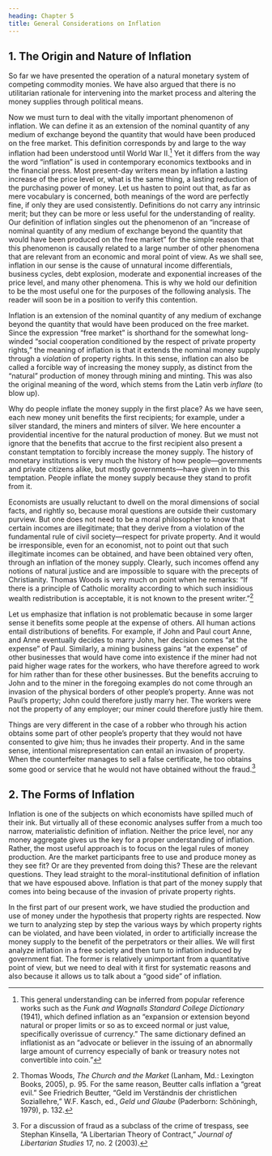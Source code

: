 ```yaml
---
heading: Chapter 5
title: General Considerations on Inflation
---
```


## 1. The Origin and Nature of Inflation

So far we have presented the operation of a natural monetary system of competing commodity monies. We have also argued that there is no utilitarian rationale for intervening into the market process and altering the money supplies through political means.

Now we must turn to deal with the vitally important phenomenon of inflation. We can define it as an extension of the nominal quantity of any medium of exchange beyond the quantity that would have been produced on the free market. This definition corresponds by and large to the way inflation had been understood until World War II.[^1] Yet it differs from the way the word “inflation” is used in contemporary economics textbooks and in the financial press. Most present-day writers mean by inflation a lasting increase of the price level or, what is the same thing, a lasting reduction of the purchasing power of money. Let us hasten to point out that, as far as mere vocabulary is concerned, both meanings of the word are perfectly fine, if only they are used consistently. Definitions do not carry any intrinsic merit; but they can be more or less useful for the understanding of reality. Our definition of inflation singles out the phenomenon of an “increase of nominal quantity of any medium of exchange beyond the quantity that would have been produced on the free market” for the simple reason that this phenomenon is causally related to a large number of other phenomena that are relevant from an economic and moral point of view. As we shall see, inflation in our sense is the cause of unnatural income differentials, business cycles, debt explosion, moderate and exponential increases of the price level, and many other phenomena. This is why we hold our definition to be the most useful one for the purposes of the following analysis. The reader will soon be in a position to verify this contention.

Inflation is an extension of the nominal quantity of any medium of exchange beyond the quantity that would have been produced on the free market. Since the expression “free market” is shorthand for the somewhat long-winded “social cooperation conditioned by the respect of private property rights,” the meaning of inflation is that it extends the nominal money supply through a _violation_ of property rights. In this sense, inflation can also be called a forcible way of increasing the money supply, as distinct from the “natural” production of money through mining and minting. This was also the original meaning of the word, which stems from the Latin verb _inflare_ (to blow up).

Why do people inflate the money supply in the first place? As we have seen, each new money unit benefits the first recipients; for example, under a silver standard, the miners and minters of silver. We here encounter a providential incentive for the natural production of money. But we must not ignore that the benefits that accrue to the first recipient also present a constant temptation to forcibly increase the money supply. The history of monetary institutions is very much the history of how people—governments and private citizens alike, but mostly governments—have given in to this temptation. People inflate the money supply because they stand to profit from it.

Economists are usually reluctant to dwell on the moral dimensions of social facts, and rightly so, because moral questions are outside their customary purview. But one does not need to be a moral philosopher to know that certain incomes are illegitimate; that they derive from a violation of the fundamental rule of civil society—respect for private property. And it would be irresponsible, even for an economist, not to point out that such illegitimate incomes can be obtained, and have been obtained very often, through an inflation of the money supply. Clearly, such incomes offend any notions of natural justice and are impossible to square with the precepts of Christianity. Thomas Woods is very much on point when he remarks: “If there is a principle of Catholic morality according to which such insidious wealth redistribution is acceptable, it is not known to the present writer.”[^2]

Let us emphasize that inflation is not problematic because in some larger sense it benefits some people at the expense of others. All human actions entail distributions of benefits. For example, if John and Paul court Anne, and Anne eventually decides to marry John, her decision comes “at the expense” of Paul. Similarly, a mining business gains “at the expense” of other businesses that would have come into existence if the miner had not paid higher wage rates for the workers, who have therefore agreed to work for him rather than for these other businesses. But the benefits accruing to John and to the miner in the foregoing examples do not come through an invasion of the physical borders of other people’s property. Anne was not Paul’s property; John could therefore justly marry her. The workers were not the property of any employer; our miner could therefore justly hire them.

Things are very different in the case of a robber who through his action obtains some part of other people’s property that they would not have consented to give him; thus he invades their property. And in the same sense, intentional misrepresentation can entail an invasion of property. When the counterfeiter manages to sell a false certificate, he too obtains some good or service that he would not have obtained without the fraud.[^3]

## 2. The Forms of Inflation

Inflation is one of the subjects on which economists have spilled much of their ink. But virtually all of these economic analyses suffer from a much too narrow, materialistic definition of inflation. Neither the price level, nor any money aggregate gives us the key for a proper understanding of inflation. Rather, the most useful approach is to focus on the legal rules of money production. Are the market participants free to use and produce money as they see fit? Or are they prevented from doing this? These are the relevant questions. They lead straight to the moral-institutional definition of inflation that we have espoused above. Inflation is that part of the money supply that comes into being because of the invasion of private property rights.

In the first part of our present work, we have studied the production and use of money under the hypothesis that property rights are respected. Now we turn to analyzing step by step the various ways by which property rights can be violated, and have been violated, in order to artificially increase the money supply to the benefit of the perpetrators or their allies. We will first analyze inflation in a free society and then turn to inflation induced by government fiat. The former is relatively unimportant from a quantitative point of view, but we need to deal with it first for systematic reasons and also because it allows us to talk about a “good side” of inflation.

[^1]: This general understanding can be inferred from popular reference works such as the _Funk and Wagnalls Standard College Dictionary_ (1941), which defined inflation as an “expansion or extension beyond natural or proper limits or so as to exceed normal or just value, specifically overissue of currency.” The same dictionary defined an inflationist as an “advocate or believer in the issuing of an abnormally large amount of currency especially of bank or treasury notes not convertible into coin.”

[^2]: Thomas Woods, _The Church and the Market_ (Lanham, Md.: Lexington Books, 2005), p. 95. For the same reason, Beutter calls inflation a “great evil.” See Friedrich Beutter, “Geld im Verständnis der christlichen Soziallehre,” W.F. Kasch, ed., _Geld und Glaube_ (Paderborn: Schöningh, 1979), p. 132.

[^3]: For a discussion of fraud as a subclass of the crime of trespass, see Stephan Kinsella, “A Libertarian Theory of Contract,” _Journal of Libertarian Studies_ 17, no. 2 (2003).
